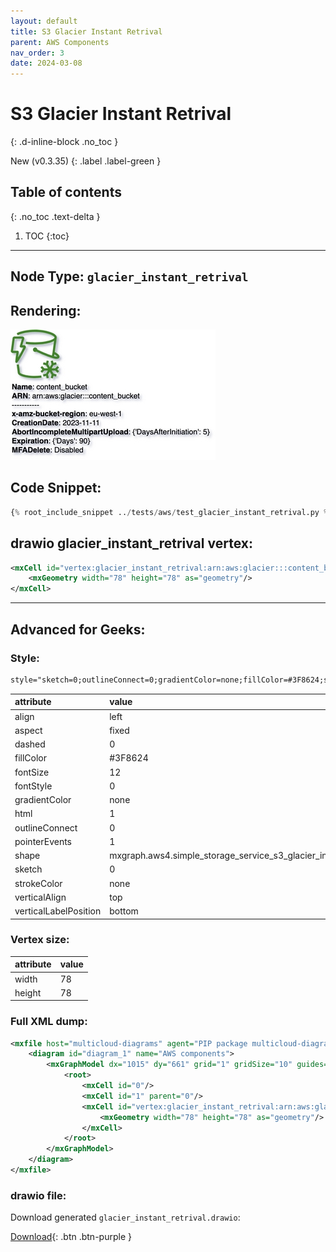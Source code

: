 ```yaml
---
layout: default
title: S3 Glacier Instant Retrival
parent: AWS Components
nav_order: 3
date: 2024-03-08
---
```


# S3 Glacier Instant Retrival
{: .d-inline-block .no_toc }

New (v0.3.35)
{: .label .label-green }

## Table of contents
{: .no_toc .text-delta }

1. TOC
{:toc}

---


## Node Type: ``glacier_instant_retrival``

## Rendering:

![lambda](output/jpg/glacier_instant_retrival.jpg)

## Code Snippet:

```python
{% root_include_snippet ../tests/aws/test_glacier_instant_retrival.py %}
```

## drawio glacier_instant_retrival vertex:

```xml
<mxCell id="vertex:glacier_instant_retrival:arn:aws:glacier:::content_bucket" parent="1" vertex="1">
    <mxGeometry width="78" height="78" as="geometry"/>
</mxCell>
```
---

## Advanced for Geeks:

### Style:
```html
style="sketch=0;outlineConnect=0;gradientColor=none;fillColor=#3F8624;strokeColor=none;dashed=0;verticalLabelPosition=bottom;verticalAlign=top;align=left;html=1;fontSize=12;fontStyle=0;aspect=fixed;pointerEvents=1;shape=mxgraph.aws4.simple_storage_service_s3_glacier_instant_retrieval;"
```

| attribute | value |
|:----------|:------|
|align| left |
|aspect| fixed |
|dashed| 0 |
|fillColor| #3F8624 |
|fontSize| 12 |
|fontStyle| 0 |
|gradientColor| none |
|html| 1 |
|outlineConnect| 0 |
|pointerEvents| 1 |
|shape| mxgraph.aws4.simple_storage_service_s3_glacier_instant_retrieval |
|sketch| 0 |
|strokeColor| none |
|verticalAlign| top |
|verticalLabelPosition| bottom |

### Vertex size:

| attribute | value |
|:---------|:-----------|
| width    | 78  |
| height   |78|

### Full XML dump:
```xml
<mxfile host="multicloud-diagrams" agent="PIP package multicloud-diagrams. Generate resources in draw.io compatible format for Cloud infrastructure. Copyrights @ Roman Tsypuk 2023. MIT license." type="MultiCloud">
    <diagram id="diagram_1" name="AWS components">
        <mxGraphModel dx="1015" dy="661" grid="1" gridSize="10" guides="1" tooltips="1" connect="1" arrows="1" fold="1" page="1" pageScale="1" pageWidth="850" pageHeight="1100" math="0" shadow="1">
            <root>
                <mxCell id="0"/>
                <mxCell id="1" parent="0"/>
                <mxCell id="vertex:glacier_instant_retrival:arn:aws:glacier:::content_bucket" value="&lt;b&gt;Name&lt;/b&gt;: content_bucket&lt;BR&gt;&lt;b&gt;ARN&lt;/b&gt;: arn:aws:glacier:::content_bucket&lt;BR&gt;-----------&lt;BR&gt;&lt;b&gt;x-amz-bucket-region&lt;/b&gt;: eu-west-1&lt;BR&gt;&lt;b&gt;CreationDate&lt;/b&gt;: 2023-11-11&lt;BR&gt;&lt;b&gt;AbortIncompleteMultipartUpload&lt;/b&gt;: {'DaysAfterInitiation': 5}&lt;BR&gt;&lt;b&gt;Expiration&lt;/b&gt;: {'Days': 90}&lt;BR&gt;&lt;b&gt;MFADelete&lt;/b&gt;: Disabled" style="sketch=0;outlineConnect=0;gradientColor=none;fillColor=#3F8624;strokeColor=none;dashed=0;verticalLabelPosition=bottom;verticalAlign=top;align=left;html=1;fontSize=12;fontStyle=0;aspect=fixed;pointerEvents=1;shape=mxgraph.aws4.simple_storage_service_s3_glacier_instant_retrieval;" parent="1" vertex="1">
                    <mxGeometry width="78" height="78" as="geometry"/>
                </mxCell>
            </root>
        </mxGraphModel>
    </diagram>
</mxfile>
```

### drawio file:

Download generated ``glacier_instant_retrival.drawio``:

[Download](output/drawio/glacier_instant_retrival.drawio){: .btn .btn-purple }